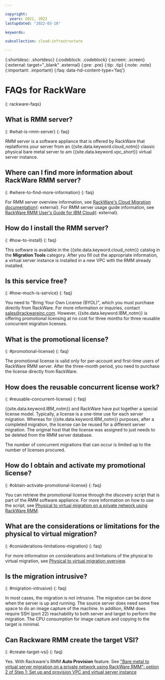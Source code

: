 ```yaml
---

copyright:
  years: 2021, 2022
lastupdated: "2022-03-18"

keywords: 

subcollection: cloud-infrastructure

---
```


{:shortdesc: .shortdesc}
{:codeblock: .codeblock}
{:screen: .screen}
{:external: target="_blank" .external}
{:pre: .pre}
{:tip: .tip}
{:note: .note}
{:important: .important}
{:faq: data-hd-content-type='faq'}

# FAQs for RackWare
{: rackware-faqs}

## What is RMM server?
{: #what-is-rmm-server}
{: faq}

RMM server is a software appliance that is offered by RackWare that replatforms your server from an {{site.data.keyword.cloud_notm}} classic physical bare metal server to am {{site.data.keyword.vpc_short}} virtual server instance.

## Where can I find more information about RackWare RMM server?
{: #where-to-find-more-information}
{: faq}

For RMM server overview information, see [RackWare's Cloud Migration documentation](https://www.rackwareinc.com/cloud-migration){: external}. For RMM server usage guide information, see [RackWare RMM User's Guide for IBM Cloud](https://www.rackwareinc.com/rackware-rmm-users-guide-for-ibm-cloud){: external}.

## How do I install the RMM server?
{: #how-to-install}
{: faq}

This software is available in the {{site.data.keyword.cloud_notm}} catalog in the **Migration Tools** category. After you fill out the appropriate information, a virtual server instance is installed in a new VPC with the RMM already installed.

## Is this service free?
{: #how-much-is-service}
{: faq}

You need to "Bring Your Own License (BYOL)", which you must purchase directly from RackWare. For more information or inquiries, contact [sales@rackwareinc.com](mailto:sales@rackwareinc.com). However, {{site.data.keyword.IBM_notm}} is offering promotional licensing at no cost for three months for three reusable concurrent migration licenses.

## What is the promotional license?
{: #promotional-license}
{: faq}

The promotional license is valid only for per-account and first-time users of RackWare RMM server. After the three-month period, you need to purchase the license directly from RackWare.

## How does the reusable concurrent license work?
{: #reusable-concurrent-license}
{: faq}

{{site.data.keyword.IBM_notm}} and RackWare have put together a special license model. Typically, a license is a one-time use for each server migration. Whereas for {{site.data.keyword.IBM_notm}} purposes, after a completed migration, the license can be reused for a different server migration. The original host that the license was assigned to just needs to be deleted from the RMM server database. 

The number of concurrent migrations that can occur is limited up to the number of licenses procured.

## How do I obtain and activate my promotional license?
{: #obtain-activate-promotional-license}
{: faq}

You can retrieve the promotional license through the discovery script that is part of the RMM software appliance. For more information on how to use the script, see [Physical to virtual migration on a private network using RackWare RMM](/docs/cloud-infrastructure?topic=cloud-infrastructure-pv-migration-private-network).

## What are the considerations or limitations for the physical to virtual migration?
{: #considerations-limitations-migration}
{: faq}

For more information on considerations and limitations of the physical to virtual migration, see [Physical to virtual migration overview](/docs/cloud-infrastructure?topic=cloud-infrastructure-pv-migration-overview).

## Is the migration intrusive?
{: #migration-intrusive}
{: faq}

In most cases, the migration is not intrusive. The migration can be done when the server is up and running. The source server does need some free space to do an image capture of the machine. In addition, RMM does require SSH (port 22) reachability to both server and target to perform the migration. The CPU consumption for image capture and copying to the target is minimal.

## Can Rackware RMM create the target VSI?
{: #create-target-vsi}
{: faq}

Yes. With Rackware's RMM **Auto Provision** feature. See ["Bare metal to virtual server migration on a private network using RackWare RMM": option 2 of Step 1: Set up and provision VPC and virtual server instance](/docs/cloud-infrastructure?topic=cloud-infrastructure-pv-migration-private-network#set-up-provision-vpc-vsi)